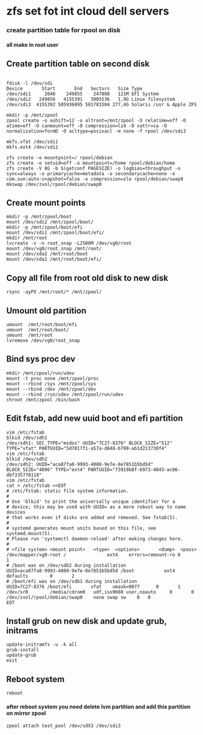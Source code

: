 # zfs set fot int cloud dell servers


### create partition table for rpool on disk
#### all make in root user

## **Create partition table on second disk**

```apt install dosfstools

fdisk -l /dev/sdi
Device       Start       End   Sectors   Size Type
/dev/sdi1     2048    249855    247808   121M EFI System
/dev/sdi2   249856   4155391   3905536   1,9G Linux filesystem
/dev/sdi3  4155392 585936895 581781504 277,4G Solaris /usr & Apple ZFS

mkdir -p /mnt/zpool
zpool create -o ashift=12 -o altroot=/mnt/zpool -O relatime=off -O atime=off -O canmount=off -O compression=lz4 -O xattr=sa -O normalization=formD -O acltype=posixacl -m none -f rpool /dev/sdi3

mkfs.vfat /dev/sdi1
mkfs.ext4 /dev/sdi2

zfs create -o mountpoint=/ rpool/debian
zfs create -o setuid=off -o mountpoint=/home rpool/debian/home
zfs create -V 8G -b $(getconf PAGESIZE) -o logbias=throughput -o sync=always -o primarycache=metadata -o secondarycache=none -o com.sun:auto-snapshot=false -o compression=zle rpool/debian/swap0
mkswap /dev/zvol/rpool/debian/swap0
```

## **Create mount points**

```
mkdir -p /mnt/zpool/boot
mount /dev/sdi2 /mnt/zpool/boot/
mkdir -p /mnt/zpool/boot/efi
mount /dev/sdi1 /mnt/zpool/boot/efi/
mkdir /mnt/root
lvcreate -s -n root_snap -L2500M /dev/vg0/root
mount /dev/vg0/root_snap /mnt/root/
mount /dev/sda2 /mnt/root/boot
mount /dev/sda1 /mnt/root/boot/efi/
```

## **Copy all file from root old disk to new disk**

```
rsync -ayPX /mnt/root/* /mnt/zpool/
```
## **Umount old partition**
```
umount  /mnt/root/boot/efi 
umount  /mnt/root/boot/
umount  /mnt/root
lvremove /dev/vg0/root_snap
```

## **Bind sys proc dev**

```
mkdir /mnt/zpool/run/udev
mount -t proc none /mnt/zpool/proc
mount --rbind /sys /mnt/zpool/sys
mount --rbind /dev /mnt/zpool/dev
mount --rbind /run/udev /mnt/zpool/run/udev
chroot /mnt/zpool /bin/bash
```

## **Edit fstab, add new uuid boot and efi partition**

```
vim /etc/fstab 
blkid /dev/sdh1
/dev/sdh1: SEC_TYPE="msdos" UUID="7C27-8376" BLOCK_SIZE="512" TYPE="vfat" PARTUUID="5d7017f1-a57a-d848-b799-ab1d213730f4"
vim /etc/fstab 
blkid /dev/sdh2
/dev/sdh2: UUID="aca87fa8-9993-4080-9e7e-8e7851b5bd5d" BLOCK_SIZE="4096" TYPE="ext4" PARTUUID="73919b8f-6973-4843-ac86-dbf335778118"
vim /etc/fstab 
cat > /etc/fstab <<EOT
# /etc/fstab: static file system information.
#
# Use 'blkid' to print the universally unique identifier for a
# device; this may be used with UUID= as a more robust way to name devices
# that works even if disks are added and removed. See fstab(5).
#
# systemd generates mount units based on this file, see systemd.mount(5).
# Please run 'systemctl daemon-reload' after making changes here.
#
# <file system> <mount point>   <type>  <options>       <dump>  <pass>
/dev/mapper/vg0-root /               ext4    errors=remount-ro 0       1
# /boot was on /dev/sdb2 during installation
UUID=aca87fa8-9993-4080-9e7e-8e7851b5bd5d /boot           ext4    defaults        0       2
# /boot/efi was on /dev/sdb1 during installation
UUID=7C27-8376 /boot/efi       vfat    umask=0077      0       1
/dev/sr0        /media/cdrom0   udf,iso9660 user,noauto     0       0
/dev/zvol/rpool/debian/swap0	none swap sw	0	0
EOT
```

## **Install grub on new disk and update grub, initrams**

```
update-initramfs -u -k all
grub-install
update-grub
exit
```

## **Reboot system**

```
reboot
```
#### **after reboot system you need delete lvm partition and add this partition on mirror zpool**

```
zpool attach test_pool /dev/sdX3 /dev/sdi3
```
